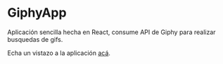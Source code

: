 # GiphyApp

Aplicación sencilla hecha en React, consume API de Giphy para realizar busquedas de gifs.

Echa un vistazo a la aplicación <a href="https://carlosngv.github.io/GiphyApp/" target="_blank">acá</a>.

